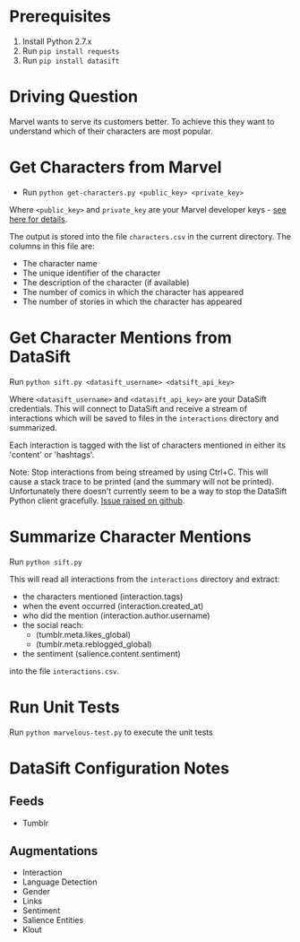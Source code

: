 # Prerequisites
1. Install Python 2.7.x
2. Run `pip install requests`
3. Run `pip install datasift`

# Driving Question
Marvel wants to serve its customers better. To achieve this they want to
understand which of their characters are most popular.

# Get Characters from Marvel

* Run `python get-characters.py <public_key> <private_key>`

Where `<public_key>` and `private_key` are your Marvel developer keys -
  [see here for details](http://developer.marvel.com/signup).

The output is stored into the file `characters.csv` in the current directory.
The columns in this file are:

* The character name
* The unique identifier of the character
* The description of the character (if available)
* The number of comics in which the character has appeared
* The number of stories in which the character has appeared

# Get Character Mentions from DataSift

Run `python sift.py <datasift_username> <datsift_api_key>`

Where `<datasift_username>` and `<datasift_api_key>` are your DataSift
credentials. This will connect to DataSift and receive a stream of interactions
which will be saved to files in the `interactions` directory and summarized.

Each interaction is tagged with the list of characters mentioned in either its
'content' or 'hashtags'.

Note: Stop interactions from being streamed by using Ctrl+C. This will cause a
stack trace to be printed (and the summary will not be printed). Unfortunately
there doesn't currently seem to be a way to stop the DataSift Python client
gracefully. [Issue raised on github](https://github.com/datasift/datasift-python/issues/54).

# Summarize Character Mentions

Run `python sift.py`

This will read all interactions from the `interactions` directory and extract:

* the characters mentioned (interaction.tags)
* when the event occurred (interaction.created_at)
* who did the mention (interaction.author.username)
* the social reach:
  * (tumblr.meta.likes_global)
  * (tumblr.meta.reblogged_global)
* the sentiment (salience.content.sentiment)

into the file `interactions.csv`.

# Run Unit Tests
Run `python marvelous-test.py` to execute the unit tests

# DataSift Configuration Notes
## Feeds
* Tumblr

## Augmentations
* Interaction
* Language Detection
* Gender
* Links
* Sentiment
* Salience Entities
* Klout
